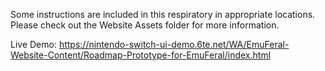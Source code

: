 Some instructions are included in this respiratory in appropriate locations. Please check out the Website Assets folder for more information. 

Live Demo: https://nintendo-switch-ui-demo.6te.net/WA/EmuFeral-Website-Content/Roadmap-Prototype-for-EmuFeral/index.html